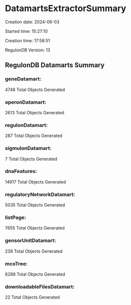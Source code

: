 # DatamartsExtractorSummary 
Creation date: 2024-06-03
 
Started time: 15:27:10
 
Creation time: 17:58:51
 
RegulonDB Version: 13

## RegulonDB Datamarts Summary 

 ### geneDatamart: 
 4748 Total Objects Generated
 ### operonDatamart: 
 2613 Total Objects Generated
 ### regulonDatamart: 
 287 Total Objects Generated
 ### sigmulonDatamart: 
 7 Total Objects Generated
 ### dnaFeatures: 
 14917 Total Objects Generated
 ### regulatoryNetworkDatamart: 
 5035 Total Objects Generated
 ### listPage: 
 7655 Total Objects Generated
 ### gensorUnitDatamart: 
 238 Total Objects Generated
 ### mcoTree: 
 6288 Total Objects Generated
 ### downloadableFilesDatamart: 
 22 Total Objects Generated